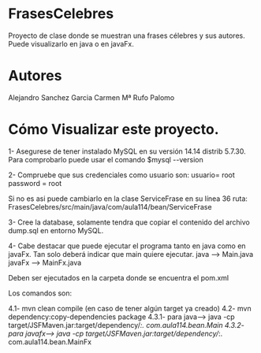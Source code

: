 # FrasesCelebres
Proyecto de clase donde se muestran una frases célebres y sus autores.
Puede visualizarlo en java o en javaFx.

# Autores
Alejandro Sanchez Garcia
Carmen Mª Rufo Palomo

# Cómo Visualizar este proyecto.

1- Asegurese de tener instalado MySQL en su versión 14.14 distrib 5.7.30.
Para comprobarlo puede usar el comando $mysql --version

2- Compruebe que sus credenciales como usuario son:
usuario= root
password = root

Si no es asi puede cambiarlo en la clase ServiceFrase en su línea 36 
ruta: FrasesCelebres/src/main/java/com/aula114/bean/ServiceFrase

3- Cree la database, solamente tendra que copiar el contenido del archivo dump.sql en entorno MySQL.

4- Cabe destacar que puede ejecutar el programa tanto en java como en javaFx.
Tan solo deberá indicar que main quiere ejecutar.
java --> Main.java
javaFx --> MainFx.java

Deben ser ejecutados en la carpeta donde se encuentra el pom.xml

Los comandos son:

4.1- mvn clean compile (en caso de tener algún target ya creado)
4.2- mvn dependency:copy-dependencies package
4.3.1- para java--> java -cp target/JSFMaven.jar:target/dependency/*:. com.aula114.bean.Main
4.3.2- para javafx--> java -cp target/JSFMaven.jar:target/dependency/*:. com.aula114.bean.MainFx

